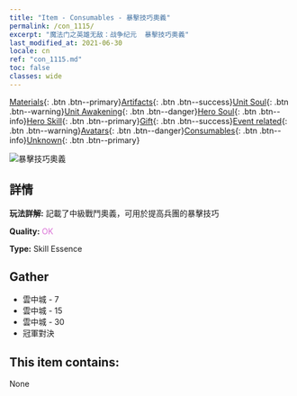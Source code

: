 ```yaml
---
title: "Item - Consumables - 暴擊技巧奧義"
permalink: /con_1115/
excerpt: "魔法门之英雄无敌：战争纪元  暴擊技巧奧義"
last_modified_at: 2021-06-30
locale: cn
ref: "con_1115.md"
toc: false
classes: wide
---
```

 [Materials](/ItemsCN/){: .btn .btn--primary}[Artifacts](/ItemsCN/Artifacts/){: .btn .btn--success}[Unit Soul](/ItemsCN/UnitSoul/){: .btn .btn--warning}[Unit Awakening](/ItemsCN/UnitAwakening/){: .btn .btn--danger}[Hero Soul](/ItemsCN/HeroSoul/){: .btn .btn--info}[Hero Skill](/ItemsCN/HeroSkill/){: .btn .btn--primary}[Gift](/ItemsCN/Gift/){: .btn .btn--success}[Event related](/ItemsCN/Events/){: .btn .btn--warning}[Avatars](/ItemsCN/Avatars/){: .btn .btn--danger}[Consumables](/ItemsCN/Consumables/){: .btn .btn--info}[Unknown](/ItemsCN/Unknown/){: .btn .btn--primary}

 ![暴擊技巧奧義](/images/t/i_7006.png)

## 詳情
 **玩法詳解:** 記載了中級戰鬥奧義，可用於提高兵團的暴擊技巧

 **Quality:** <span style="color: #DA70D6">OK</span>

 **Type:** Skill Essence

## Gather

*    雲中城 - 7 
*    雲中城 - 15 
*    雲中城 - 30 
*    冠軍對決 

## This item contains:

  None

